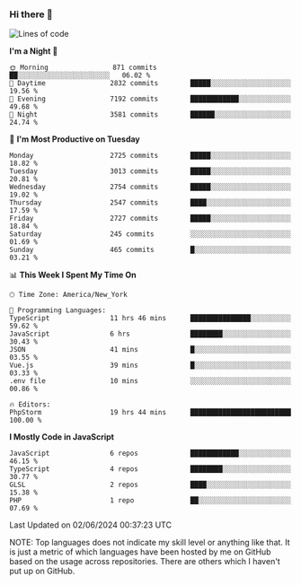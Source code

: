 ### Hi there 👋

<!--
**LynxJinxxy/LynxJinxxy** is a ✨ _special_ ✨ repository because its `README.md` (this file) appears on your GitHub profile.

Here are some ideas to get you started:

- 🔭 I’m currently working on ...
- 🌱 I’m currently learning ...
- 👯 I’m looking to collaborate on ...
- 🤔 I’m looking for help with ...
- 💬 Ask me about ...
- 📫 How to reach me: ...
- 😄 Pronouns: ...
- ⚡ Fun fact: ...
-->

<!--START_SECTION:waka-->
![Lines of code](https://img.shields.io/badge/From%20Hello%20World%20I%27ve%20Written-31.8%20million%20lines%20of%20code-blue)

**I'm a Night 🦉** 

```text
🌞 Morning                871 commits         ██░░░░░░░░░░░░░░░░░░░░░░░   06.02 % 
🌆 Daytime                2832 commits        █████░░░░░░░░░░░░░░░░░░░░   19.56 % 
🌃 Evening                7192 commits        ████████████░░░░░░░░░░░░░   49.68 % 
🌙 Night                  3581 commits        ██████░░░░░░░░░░░░░░░░░░░   24.74 % 
```
📅 **I'm Most Productive on Tuesday** 

```text
Monday                   2725 commits        █████░░░░░░░░░░░░░░░░░░░░   18.82 % 
Tuesday                  3013 commits        █████░░░░░░░░░░░░░░░░░░░░   20.81 % 
Wednesday                2754 commits        █████░░░░░░░░░░░░░░░░░░░░   19.02 % 
Thursday                 2547 commits        ████░░░░░░░░░░░░░░░░░░░░░   17.59 % 
Friday                   2727 commits        █████░░░░░░░░░░░░░░░░░░░░   18.84 % 
Saturday                 245 commits         ░░░░░░░░░░░░░░░░░░░░░░░░░   01.69 % 
Sunday                   465 commits         █░░░░░░░░░░░░░░░░░░░░░░░░   03.21 % 
```


📊 **This Week I Spent My Time On** 

```text
🕑︎ Time Zone: America/New_York

💬 Programming Languages: 
TypeScript               11 hrs 46 mins      ███████████████░░░░░░░░░░   59.62 % 
JavaScript               6 hrs               ████████░░░░░░░░░░░░░░░░░   30.43 % 
JSON                     41 mins             █░░░░░░░░░░░░░░░░░░░░░░░░   03.55 % 
Vue.js                   39 mins             █░░░░░░░░░░░░░░░░░░░░░░░░   03.33 % 
.env file                10 mins             ░░░░░░░░░░░░░░░░░░░░░░░░░   00.86 % 

🔥 Editors: 
PhpStorm                 19 hrs 44 mins      █████████████████████████   100.00 % 
```

**I Mostly Code in JavaScript** 

```text
JavaScript               6 repos             ████████████░░░░░░░░░░░░░   46.15 % 
TypeScript               4 repos             ████████░░░░░░░░░░░░░░░░░   30.77 % 
GLSL                     2 repos             ████░░░░░░░░░░░░░░░░░░░░░   15.38 % 
PHP                      1 repo              ██░░░░░░░░░░░░░░░░░░░░░░░   07.69 % 
```




 Last Updated on 02/06/2024 00:37:23 UTC
<!--END_SECTION:waka-->
NOTE: Top languages does not indicate my skill level or anything like that. It is just a metric of which languages have been hosted by me on GitHub based on the usage across repositories. There are others which I haven't put up on GitHub.
